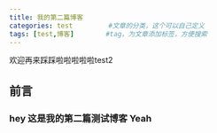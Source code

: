 ```yaml
---
title: 我的第二篇博客
categories: test         #文章的分类，这个可以自己定义
tags: [test,博客]        #tag，为文章添加标签，方便搜索
---
```

欢迎再来踩踩啦啦啦啦啦test2

## 前言

### hey 这是我的第二篇测试博客 Yeah